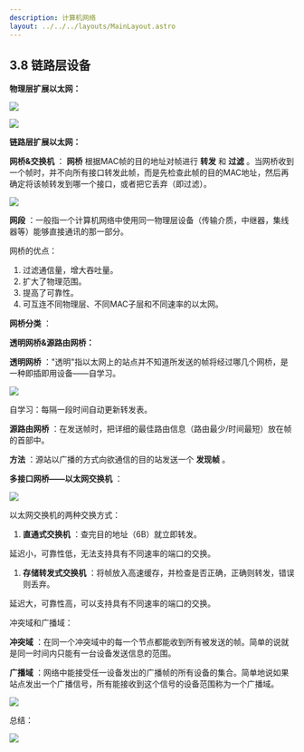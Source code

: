 ```yaml
---
description: 计算机网络
layout: ../../../layouts/MainLayout.astro
---
```


## 3.8 链路层设备

**物理层扩展以太网：**

![](RackMultipart20221231-1-ff0mzi_html_7bfe7a5017ea1962.png)

![](RackMultipart20221231-1-ff0mzi_html_54a2b2a41716d0e2.png)

**链路层扩展以太网：**

**网桥&交换机** ： **网桥** 根据MAC帧的目的地址对帧进行 **转发** 和 **过滤** 。当网桥收到一个帧时，并不向所有接口转发此帧，而是先检查此帧的目的MAC地址，然后再确定将该帧转发到哪一个接口，或者把它丢弃（即过滤）。

![](RackMultipart20221231-1-ff0mzi_html_512259ee21f530b5.png)

**网段** ：一般指一个计算机网络中使用同一物理层设备（传输介质，中继器，集线器等）能够直接通讯的那一部分。

网桥的优点：

1. 过滤通信量，增大吞吐量。
2. 扩大了物理范围。
3. 提高了可靠性。
4. 可互连不同物理层、不同MAC子层和不同速率的以太网。

**网桥分类** ：

**透明网桥&源路由网桥：**

**透明网桥** ："透明"指以太网上的站点并不知道所发送的帧将经过哪几个网桥，是一种即插即用设备——自学习。

![](RackMultipart20221231-1-ff0mzi_html_581ddc78b8e4ebbb.png)

自学习：每隔一段时间自动更新转发表。

**源路由网桥** ：在发送帧时，把详细的最佳路由信息（路由最少/时间最短）放在帧的首部中。

**方法** ：源站以广播的方式向欲通信的目的站发送一个 **发现帧** 。

**多接口网桥——以太网交换机** ：

![](RackMultipart20221231-1-ff0mzi_html_1ac47071b7bd5c04.png)

以太网交换机的两种交换方式：

1. **直通式交换机** ：查完目的地址（6B）就立即转发。

延迟小，可靠性低，无法支持具有不同速率的端口的交换。

1. **存储转发式交换机** ：将帧放入高速缓存，并检查是否正确，正确则转发，错误则丢弃。

延迟大，可靠性高，可以支持具有不同速率的端口的交换。

冲突域和广播域：

**冲突域** ：在同一个冲突域中的每一个节点都能收到所有被发送的帧。简单的说就是同一时间内只能有一台设备发送信息的范围。

**广播域** ：网络中能接受任一设备发出的广播帧的所有设备的集合。简单地说如果站点发出一个广播信号，所有能接收到这个信号的设备范围称为一个广播域。

![](RackMultipart20221231-1-ff0mzi_html_8183ad5e72f9ece9.png)

总结：

![](RackMultipart20221231-1-ff0mzi_html_b9e1b7e064c676f7.png)
